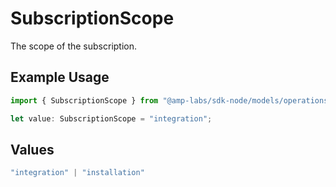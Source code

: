 # SubscriptionScope

The scope of the subscription.

## Example Usage

```typescript
import { SubscriptionScope } from "@amp-labs/sdk-node/models/operations";

let value: SubscriptionScope = "integration";
```

## Values

```typescript
"integration" | "installation"
```